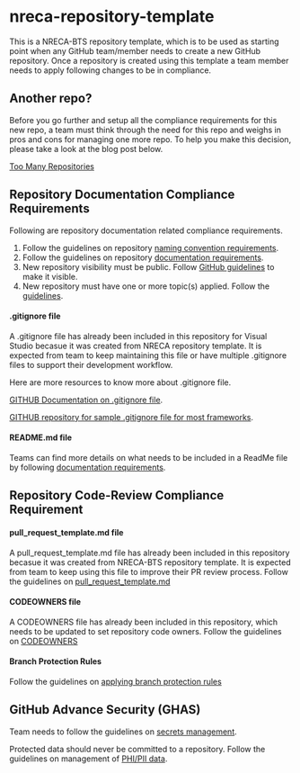 # nreca-repository-template
This is a NRECA-BTS repository template, which is to be used as starting point when any GitHub team/member needs to create a new GitHub repository. Once a repository is created using this template a team member needs to apply following changes to be in compliance.

## Another repo?
Before you go further and setup all the compliance requirements for this new repo, a team must think through the need for this repo and weighs in pros and cons for managing one more repo. To help you make this decision, please take a look at the blog post below.

[Too Many Repositories](https://itwiki.nreca.org/pages/viewpage.action?pageId=229738640)

## Repository Documentation Compliance Requirements
Following are repository documentation related compliance requirements.

1. Follow the guidelines on repository [naming convention requirements](https://itwiki.nreca.org/pages/viewpage.action?pageId=245729144).
2. Follow the guidelines on repository [documentation requirements](https://itwiki.nreca.org/display/DSO/GitHub+Repository+Hygiene#GitHubRepositoryHygiene-DocumentRepositories).
3. New repository visibility must be public. Follow [GitHub guidelines](https://docs.github.com/en/repositories/managing-your-repositorys-settings-and-features/managing-repository-settings/setting-repository-visibility) to make it visible.
4. New repository must have one or more topic(s) applied. Follow the [guidelines](https://itwiki.nreca.org/display/DSO/GitHub+Repository+Hygiene#GitHubRepositoryHygiene-EstablishRepositoryOwnership).


#### .gitignore file
A .gitignore file has already been included in this repository for Visual Studio becasue it was created from NRECA repository template. It is expected from team to keep maintaining this file or have multiple .gitignore files to support their development workflow. 

Here are more resources to know more about .gitignore file. 

[GITHUB Documentation on .gitignore file](https://docs.github.com/en/get-started/getting-started-with-git/ignoring-files).

[GITHUB repository for sample .gitignore file for most frameworks](https://github.com/github/gitignore).

#### README.md file
Teams can find more details on what needs to be included in a ReadMe file by following [documentation requirements](https://itwiki.nreca.org/display/DSO/GitHub+Repository+Hygiene#GitHubRepositoryHygiene-DocumentRepositories).

## Repository Code-Review Compliance Requirement

#### pull_request_template.md file
A pull_request_template.md file has already been included in this repository becasue it was created from NRECA-BTS repository template. It is expected from team to keep using this file to improve their PR review process. Follow the guidelines on [pull_request_template.md](https://docs.github.com/en/communities/using-templates-to-encourage-useful-issues-and-pull-requests/creating-a-pull-request-template-for-your-repository)

#### CODEOWNERS file
A CODEOWNERS file has already been included in this repository, which needs to be updated to set repository code owners. Follow the guidelines on [CODEOWNERS](https://itwiki.nreca.org/display/DE/GHEC%3A+Teams+Responsibilities#GHEC:TeamsResponsibilities-ManagingCodeOwnershipandOutsideContributors/Collaborators)

#### Branch Protection Rules
Follow the guidelines on [applying branch protection rules](https://itwiki.nreca.org/display/DSO/Configuring+a+GitHub+Repository+for+Code+Review)

## GitHub Advance Security (GHAS)

Team needs to follow the guidelines on [secrets management](https://itwiki.nreca.org/display/DSO/GitHub+-+Managing+Secrets+in+Repositories).

Protected data should never be committed to a repository. Follow the guidelines on management of [PHI/PII data](https://itwiki.nreca.org/display/DSO/GitHub+PII+Remediation).